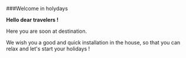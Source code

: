 ###Welcome in holydays


**Hello dear travelers !**

Here you are soon at destination.

We wish you a good and quick installation in the house, so that you can relax and let's start your holidays !
